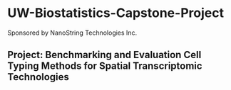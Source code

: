# UW-Biostatistics-Capstone-Project
Sponsored by NanoString Technologies Inc. 

## Project: Benchmarking and Evaluation Cell Typing Methods for Spatial Transcriptomic Technologies
